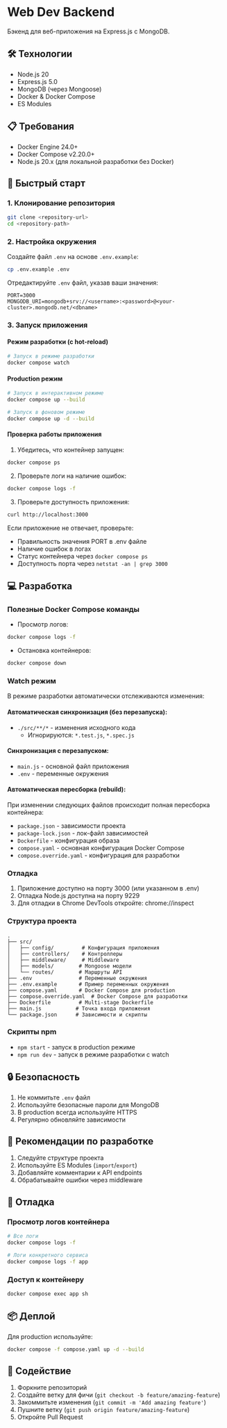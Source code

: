 # Web Dev Backend

Бэкенд для веб-приложения на Express.js с MongoDB.

## 🛠 Технологии

- Node.js 20
- Express.js 5.0
- MongoDB (через Mongoose)
- Docker & Docker Compose
- ES Modules

## 📋 Требования

- Docker Engine 24.0+
- Docker Compose v2.20.0+
- Node.js 20.x (для локальной разработки без Docker)

## 🚀 Быстрый старт

### 1. Клонирование репозитория

```bash
git clone <repository-url>
cd <repository-path>
```

### 2. Настройка окружения

Создайте файл `.env` на основе `.env.example`:

```bash
cp .env.example .env
```

Отредактируйте `.env` файл, указав ваши значения:

```env
PORT=3000
MONGODB_URI=mongodb+srv://<username>:<password>@<your-cluster>.mongodb.net/<dbname>
```

### 3. Запуск приложения

#### Режим разработки (с hot-reload)

```bash
# Запуск в режиме разработки
docker compose watch
```

#### Production режим

```bash
# Запуск в интерактивном режиме
docker compose up --build

# Запуск в фоновом режиме
docker compose up -d --build
```

#### Проверка работы приложения

1. Убедитесь, что контейнер запущен:

```bash
docker compose ps
```

2. Проверьте логи на наличие ошибок:

```bash
docker compose logs -f
```

3. Проверьте доступность приложения:

```bash
curl http://localhost:3000
```

Если приложение не отвечает, проверьте:

- Правильность значения PORT в .env файле
- Наличие ошибок в логах
- Статус контейнера через `docker compose ps`
- Доступность порта через `netstat -an | grep 3000`

## 💻 Разработка

### Полезные Docker Compose команды

- Просмотр логов:

```bash
docker compose logs -f
```

- Остановка контейнеров:

```bash
docker compose down
```

### Watch режим

В режиме разработки автоматически отслеживаются изменения:

#### Автоматическая синхронизация (без перезапуска):

- `./src/**/*` - изменения исходного кода
  - Игнорируются: `*.test.js`, `*.spec.js`

#### Синхронизация с перезапуском:

- `main.js` - основной файл приложения
- `.env` - переменные окружения

#### Автоматическая пересборка (rebuild):

При изменении следующих файлов происходит полная пересборка контейнера:

- `package.json` - зависимости проекта
- `package-lock.json` - лок-файл зависимостей
- `Dockerfile` - конфигурация образа
- `compose.yaml` - основная конфигурация Docker Compose
- `compose.override.yaml` - конфигурация для разработки

### Отладка

1. Приложение доступно на порту 3000 (или указанном в .env)
2. Отладка Node.js доступна на порту 9229
3. Для отладки в Chrome DevTools откройте: chrome://inspect

### Структура проекта

```
.
├── src/
│   ├── config/         # Конфигурация приложения
│   ├── controllers/    # Контроллеры
│   ├── middleware/     # Middleware
│   ├── models/        # Mongoose модели
│   └── routes/        # Маршруты API
├── .env               # Переменные окружения
├── .env.example       # Пример переменных окружения
├── compose.yaml       # Docker Compose для production
├── compose.override.yaml  # Docker Compose для разработки
├── Dockerfile         # Multi-stage Dockerfile
├── main.js           # Точка входа приложения
└── package.json      # Зависимости и скрипты
```

### Скрипты npm

- `npm start` - запуск в production режиме
- `npm run dev` - запуск в режиме разработки с watch

## 🔒 Безопасность

1. Не коммитьте `.env` файл
2. Используйте безопасные пароли для MongoDB
3. В production всегда используйте HTTPS
4. Регулярно обновляйте зависимости

## 📝 Рекомендации по разработке

1. Следуйте структуре проекта
2. Используйте ES Modules (`import`/`export`)
3. Добавляйте комментарии к API endpoints
4. Обрабатывайте ошибки через middleware

## 🐛 Отладка

### Просмотр логов контейнера

```bash
# Все логи
docker compose logs -f

# Логи конкретного сервиса
docker compose logs -f app
```

### Доступ к контейнеру

```bash
docker compose exec app sh
```

## 📦 Деплой

Для production используйте:

```bash
docker compose -f compose.yaml up -d --build
```

## 🤝 Содействие

1. Форкните репозиторий
2. Создайте ветку для фичи (`git checkout -b feature/amazing-feature`)
3. Закоммитьте изменения (`git commit -m 'Add amazing feature'`)
4. Пушните ветку (`git push origin feature/amazing-feature`)
5. Откройте Pull Request
